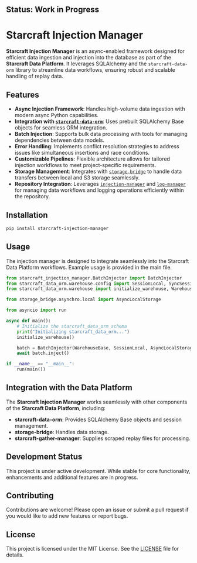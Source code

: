 ## Status: Work in Progress

# Starcraft Injection Manager

**Starcraft Injection Manager** is an async-enabled framework designed for efficient data ingestion and injection into the database as part of the **Starcraft Data Platform**. It leverages SQLAlchemy and the `starcraft-data-orm` library to streamline data workflows, ensuring robust and scalable handling of replay data.

## Features

- **Async Injection Framework**: Handles high-volume data ingestion with modern async Python capabilities.
- **Integration with [`starcraft-data-orm`](https://github.com/OpenJ92/starcraft-data-orm)**: Uses prebuilt SQLAlchemy Base objects for seamless ORM integration.
- **Batch Injection**: Supports bulk data processing with tools for managing dependencies between data models.
- **Error Handling**: Implements conflict resolution strategies to address issues like simultaneous insertions and race conditions.
- **Customizable Pipelines**: Flexible architecture allows for tailored injection workflows to meet project-specific requirements.
- **Storage Management**: Integrates with [`storage-bridge`](https://github.com/OpenJ92/storage-bridge) to handle data transfers between local and S3 storage seamlessly.
- **Repository Integration**: Leverages [`injection-manager`](https://github.com/OpenJ92/injection-manager) and [`log-manager`](https://github.com/OpenJ92/log-manager) for managing data workflows and logging operations efficiently within the repository.

## Installation
``` bash
pip install starcraft-injection-manager
```

## Usage

The injection manager is designed to integrate seamlessly into the Starcraft Data Platform workflows. Example usage is provided in the main file.
```python
from starcraft_injection_manager.BatchInjector import BatchInjector
from starcraft_data_orm.warehouse.config import SessionLocal, SyncSessionLocal
from starcraft_data_orm.warehouse import initialize_warehouse, WarehouseBase

from storage_bridge.asynchro.local import AsyncLocalStorage

from asyncio import run

async def main():
    # Initialize the starcraft_data_orm schema
    print("Initializing starcraft_data_orm...")
    initialize_warehouse()

    batch = BatchInjector(WarehouseBase, SessionLocal, AsyncLocalStorage('examples'))
    await batch.inject()

if __name__ == "__main__":
    run(main())
```

## Integration with the Data Platform

The **Starcraft Injection Manager** works seamlessly with other components of the **Starcraft Data Platform**, including:

- **starcraft-data-orm**: Provides SQLAlchemy Base objects and session management.
- **storage-bridge**: Handles data storage.
- **starcraft-gather-manager**: Supplies scraped replay files for processing.

## Development Status

This project is under active development. While stable for core functionality, enhancements and additional features are in progress.

## Contributing

Contributions are welcome! Please open an issue or submit a pull request if you would like to add new features or report bugs.

## License

This project is licensed under the MIT License. See the [LICENSE](./LICENSE) file for details.
